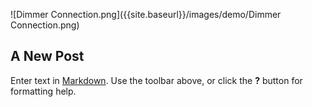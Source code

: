 ![Dimmer Connection.png]({{site.baseurl}}/images/demo/Dimmer Connection.png)
## A New Post

Enter text in [Markdown](http://daringfireball.net/projects/markdown/). Use the toolbar above, or click the **?** button for formatting help.
